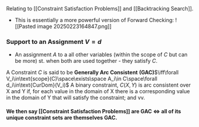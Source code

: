 Relating to [[Constraint Satisfaction Problems]] and [[Backtracking Search]].
- This is essentially a more powerful version of Forward Checking:
![[Pasted image 20250223164847.png]]
### Support to an Assignment $V=d$
- An assignment $A$ to a all other variables (within the scope of $C$ but can be more) st. when both are used together - they satisfy $C$.

A Constraint $C$ is said to be **Generally Arc Consistent** **(GAC)**$\iff\forall V_i\in\text{scope}(C)\space\exists\space A_i\in C\space\forall d_i\in\text{CurDom}(V_i)$
A binary constraint, $C(X,Y)$ is arc consistent over X and Y if, for each value in the domain of X there is a corresponding value in the domain of Y that will satisfy the constraint; and vv.
#### We then say [[Constraint Satisfaction Problems]] are GAC $\iff$ all of its unique constraint sets are themselves GAC.
